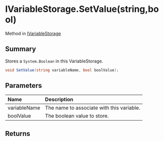 # IVariableStorage.SetValue(string,bool)

Method in [IVariableStorage](/api/csharp/yarn.ivariablestorage.md)

## Summary


Stores a  <code>System.Boolean</code>  in this VariableStorage.


```csharp
void SetValue(string variableName, bool boolValue);
```

## Parameters

|Name|Description|
|:---|:---|
|variableName|The name to associate with this variable.|
|boolValue|The boolean value to store.|

## Returns



